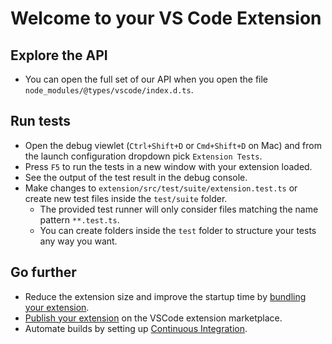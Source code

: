# Welcome to your VS Code Extension

## Explore the API

* You can open the full set of our API when you open the file `node_modules/@types/vscode/index.d.ts`.

## Run tests

* Open the debug viewlet (`Ctrl+Shift+D` or `Cmd+Shift+D` on Mac) and from the launch configuration dropdown pick `Extension Tests`.
* Press `F5` to run the tests in a new window with your extension loaded.
* See the output of the test result in the debug console.
* Make changes to `extension/src/test/suite/extension.test.ts` or create new test files inside the `test/suite` folder.
  * The provided test runner will only consider files matching the name pattern `**.test.ts`.
  * You can create folders inside the `test` folder to structure your tests any way you want.

## Go further

 * Reduce the extension size and improve the startup time by [bundling your extension](https://code.visualstudio.com/api/working-with-extensions/bundling-extension).
 * [Publish your extension](https://code.visualstudio.com/api/working-with-extensions/publishing-extension) on the VSCode extension marketplace.
 * Automate builds by setting up [Continuous Integration](https://code.visualstudio.com/api/working-with-extensions/continuous-integration).
